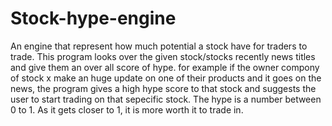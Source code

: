 # Stock-hype-engine

An engine that represent how much potential a stock have for traders to trade.
This program looks over the given stock/stocks recently news titles and give them an over all score of hype. for example if the owner compony of stock x make an huge update on one of their products and it goes on the news, the program gives a high hype score to that stock and suggests the user to start trading on that sepecific stock. The hype is a number between 0 to 1. As it gets closer to 1, it is more worth it to trade in.
